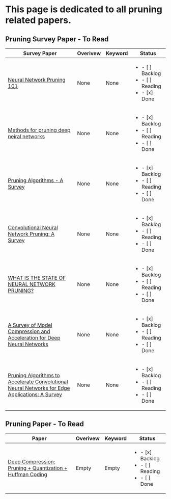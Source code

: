 # This page is dedicated to all pruning related papers. 


## Pruning Survey Paper - To Read

| Survey Paper             | Overivew                                            | Keyword | Status | 
| ------------------------ | --------------------------------------------------- | --------|--------|
|[Neural Network Pruning 101](https://towardsdatascience.com/neural-network-pruning-101-af816aaea61)|None|None| <ul><li>- [ ] Backlog</li><li>- [ ] Reading</li><li>- [x] Done</li></ul>
|[Methods for pruning deep neiral networks](http://usir.salford.ac.uk/id/eprint/64107/8/Methods_for_Pruning_Deep_Neural_Networks.pdf)|None|None|<ul><li>- [x] Backlog</li><li>- [ ] Reading</li><li>- [ ] Done</li></ul>
|[Pruning Algorithms - A Survey](https://axon.cs.byu.edu/~martinez/classes/678/Papers/Reed_PruningSurvey.pdf)|None|None|<ul><li>- [x] Backlog</li><li>- [ ] Reading</li><li>- [ ] Done</li></ul>
|[Convolutional Neural Network Pruning: A Survey](https://ieeexplore.ieee.org/stamp/stamp.jsp?tp=&arnumber=9189610)|None|None|<ul><li>- [x] Backlog</li><li>- [ ] Reading</li><li>- [ ] Done</li></ul>
|[WHAT IS THE STATE OF NEURAL NETWORK PRUNING?](https://arxiv.org/pdf/2003.03033.pdf)|None|None|<ul><li>- [x] Backlog</li><li>- [ ] Reading</li><li>- [ ] Done</li></ul>
|[A Survey of Model Compression and Acceleration for Deep Neural Networks](https://arxiv.org/abs/1710.09282)|None|None|<ul><li>- [x] Backlog</li><li>- [ ] Reading</li><li>- [ ] Done</li></ul>
|[Pruning Algorithms to Accelerate Convolutional Neural Networks for Edge Applications: A Survey](https://arxiv.org/pdf/2005.04275.pdf)|None|None|<ul><li>- [x] Backlog</li><li>- [ ] Reading</li><li>- [ ] Done</li></ul>


## Pruning Paper - To Read

| Paper               | Overivew                                            | Keyword | Status | 
| ------------------- | --------------------------------------------------- | --------|--------|
| [Deep Compression: Pruning + Quantization + Huffman Coding](https://arxiv.org/abs/1510.00149) | Empty  | Empty |<ul><li>- [x] Backlog</li><li>- [ ] Reading</li><li>- [ ] Done</li></ul>
